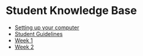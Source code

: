 # Student Knowledge Base

* [Setting up your computer](mac-setup.md)
* [Student Guidelines](student-guidelines/)
* [Week 1](w1/)
* [Week 2](w2/)
